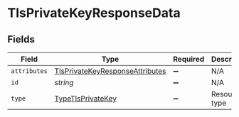 # TlsPrivateKeyResponseData


## Fields

| Field                                                                                     | Type                                                                                      | Required                                                                                  | Description                                                                               | Example                                                                                   |
| ----------------------------------------------------------------------------------------- | ----------------------------------------------------------------------------------------- | ----------------------------------------------------------------------------------------- | ----------------------------------------------------------------------------------------- | ----------------------------------------------------------------------------------------- |
| `attributes`                                                                              | [TlsPrivateKeyResponseAttributes](../../models/shared/tlsprivatekeyresponseattributes.md) | :heavy_minus_sign:                                                                        | N/A                                                                                       |                                                                                           |
| `id`                                                                                      | *string*                                                                                  | :heavy_minus_sign:                                                                        | N/A                                                                                       | KeYguUGZzb2W9Euo4moOR                                                                     |
| `type`                                                                                    | [TypeTlsPrivateKey](../../models/shared/typetlsprivatekey.md)                             | :heavy_minus_sign:                                                                        | Resource type                                                                             |                                                                                           |